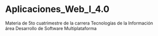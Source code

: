 # Aplicaciones_Web_I_4.0
Materia de 5to cuatrimestre de la carrera Tecnologías de la Información área Desarrollo de Software Multiplataforma
